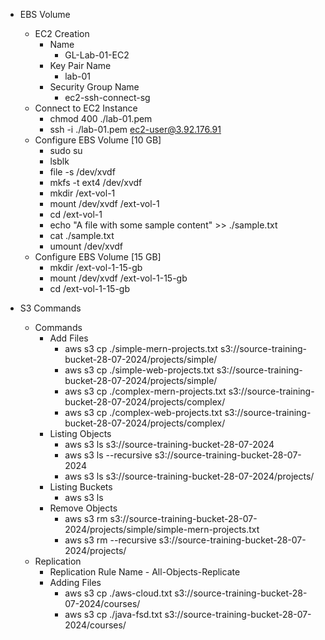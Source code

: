 
- EBS Volume
  - EC2 Creation
    - Name 
      - GL-Lab-01-EC2
    - Key Pair Name 
      - lab-01
    - Security Group Name 
      - ec2-ssh-connect-sg
  - Connect to EC2 Instance
    - chmod 400 ./lab-01.pem
    - ssh -i ./lab-01.pem ec2-user@3.92.176.91
  - Configure EBS Volume [10 GB]
    - sudo su
    - lsblk
    - file -s /dev/xvdf
    - mkfs -t ext4 /dev/xvdf
    - mkdir /ext-vol-1
    - mount /dev/xvdf /ext-vol-1
    - cd /ext-vol-1
    - echo "A file with some sample content" >> ./sample.txt
    - cat ./sample.txt
    - umount /dev/xvdf
  - Configure EBS Volume [15 GB]
    - mkdir /ext-vol-1-15-gb
    - mount /dev/xvdf /ext-vol-1-15-gb
    - cd /ext-vol-1-15-gb

- S3 Commands
  - Commands
    - Add Files
      - aws s3 cp ./simple-mern-projects.txt s3://source-training-bucket-28-07-2024/projects/simple/
      - aws s3 cp ./simple-web-projects.txt s3://source-training-bucket-28-07-2024/projects/simple/
      - aws s3 cp ./complex-mern-projects.txt s3://source-training-bucket-28-07-2024/projects/complex/
      - aws s3 cp ./complex-web-projects.txt s3://source-training-bucket-28-07-2024/projects/complex/
    - Listing Objects
      - aws s3 ls s3://source-training-bucket-28-07-2024
      - aws s3 ls --recursive s3://source-training-bucket-28-07-2024
      - aws s3 ls s3://source-training-bucket-28-07-2024/projects/
    - Listing Buckets
      - aws s3 ls
    - Remove Objects
      - aws s3 rm s3://source-training-bucket-28-07-2024/projects/simple/simple-mern-projects.txt
      - aws s3 rm --recursive s3://source-training-bucket-28-07-2024/projects/
  - Replication
    - Replication Rule Name - All-Objects-Replicate
    - Adding Files
      - aws s3 cp ./aws-cloud.txt s3://source-training-bucket-28-07-2024/courses/
      - aws s3 cp ./java-fsd.txt s3://source-training-bucket-28-07-2024/courses/
